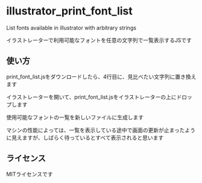 # illustrator_print_font_list
List fonts available in illustrator with arbitrary strings

イラストレーターで利用可能なフォントを任意の文字列で一覧表示するJSです

## 使い方

print_font_list.jsをダウンロードしたら、4行目に、見比べたい文字列に置き換えます

イラストレーターを開いて、print_font_list.jsをイラストレーターの上にドロップします

使用可能なフォントの一覧を新しいファイルに生成します

マシンの性能によっては、一覧を表示している途中で画面の更新が止まったように見えますが、しばらく待っているとすべて表示されると思います

## ライセンス

MITライセンスです

